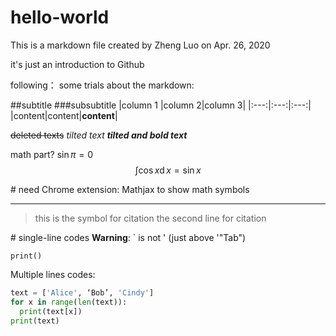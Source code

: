 # hello-world
This is a markdown file created by Zheng Luo on Apr. 26, 2020

it's just an introduction to Github

following： some trials about the markdown:

##subtitle
###subsubtitle
|column 1 |column 2|column 3|
|:---:|:---:|:---:|
|content|content|**content**|

~~deleted texts~~
*tilted text*
***tilted and bold text***

math part?
$\sin \pi = 0$
$$\int \cos x \mathop{\mathrm{d}}x = \sin x$$

\# need Chrome extension: Mathjax to show math symbols

----

> this is the symbol for citation
> the second line for citation

\# single-line codes
**Warning**: \` is not ' (just above '"Tab")

`print()`

Multiple lines codes:

```python
text = ['Alice', ‘Bob’, 'Cindy']
for x in range(len(text)):
  print(text[x])
print(text)
```


